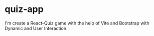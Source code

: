 # quiz-app
I'm create a React-Quiz game with the help of Vite and Bootstrap with Dynamic and User Interaction.
